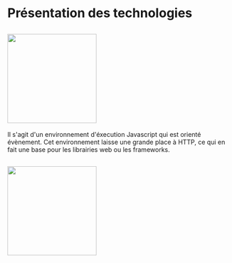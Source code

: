 # Présentation des technologies

   ##  <img src="https://miro.medium.com/max/1200/1*X7a7F-yXRUAGLGLzdlGQMA.png" width="200"> 

  Il s'agit d'un environnement d'éxecution Javascript qui est orienté évènement. 
  Cet environnement laisse une grande place à HTTP, ce qui en fait une base pour les librairies web ou les frameworks.
  
  
   ## <img src="https://upload.wikimedia.org/wikipedia/commons/6/64/Expressjs.png" width="200"> 

